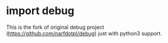 import debug
============

This is the fork of original debug project (https://github.com/narfdotpl/debug) just with python3 support. 
